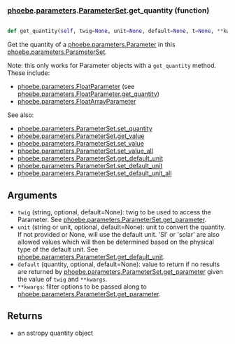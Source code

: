 ### [phoebe](phoebe.md).[parameters](phoebe.parameters.md).[ParameterSet](phoebe.parameters.ParameterSet.md).get_quantity (function)


```py

def get_quantity(self, twig=None, unit=None, default=None, t=None, **kwargs)

```



Get the quantity of a [phoebe.parameters.Parameter](phoebe.parameters.Parameter.md) in this
[phoebe.parameters.ParameterSet](phoebe.parameters.ParameterSet.md).

Note: this only works for Parameter objects with a `get_quantity` method.
These include:
* [phoebe.parameters.FloatParameter](phoebe.parameters.FloatParameter.md) (see [phoebe.parameters.FloatParameter.get_quantity](phoebe.parameters.FloatParameter.get_quantity.md))
* [phoebe.parameters.FloatArrayParameter](phoebe.parameters.FloatArrayParameter.md)

See also:
* [phoebe.parameters.ParameterSet.set_quantity](phoebe.parameters.ParameterSet.set_quantity.md)
* [phoebe.parameters.ParameterSet.get_value](phoebe.parameters.ParameterSet.get_value.md)
* [phoebe.parameters.ParameterSet.set_value](phoebe.parameters.ParameterSet.set_value.md)
* [phoebe.parameters.ParameterSet.set_value_all](phoebe.parameters.ParameterSet.set_value_all.md)
* [phoebe.parameters.ParameterSet.get_default_unit](phoebe.parameters.ParameterSet.get_default_unit.md)
* [phoebe.parameters.ParameterSet.set_default_unit](phoebe.parameters.ParameterSet.set_default_unit.md)
* [phoebe.parameters.ParameterSet.set_default_unit_all](phoebe.parameters.ParameterSet.set_default_unit_all.md)

Arguments
----------
* `twig` (string, optional, default=None): twig to be used to access
    the Parameter.  See [phoebe.parameters.ParameterSet.get_parameter](phoebe.parameters.ParameterSet.get_parameter.md).
* `unit` (string or unit, optional, default=None): unit to convert the
    quantity.  If not provided or None, will use the default unit.
    'SI' or 'solar' are also allowed values which will then be determined
    based on the physical type of the default unit.  See
    [phoebe.parameters.ParameterSet.get_default_unit](phoebe.parameters.ParameterSet.get_default_unit.md).
* `default` (quantity, optional, default=None): value to return if
    no results are returned by [phoebe.parameters.ParameterSet.get_parameter](phoebe.parameters.ParameterSet.get_parameter.md)
    given the value of `twig` and `**kwargs`.
* `**kwargs`: filter options to be passed along to
    [phoebe.parameters.ParameterSet.get_parameter](phoebe.parameters.ParameterSet.get_parameter.md).

Returns
--------
* an astropy quantity object

